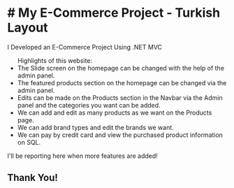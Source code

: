 <h1># My E-Commerce Project - Turkish Layout</h1>

<p>I Developed an E-Commerce Project Using .NET MVC</p>

<ul>
  Highlights of this website:
  <li>
    The Slide screen on the homepage can be changed with the help of the admin panel.
  </li>
  <li>
    The featured products section on the homepage can be changed via the admin panel.
  </li>
  <li>
    Edits can be made on the Products section in the Navbar via the Admin panel and the categories you want can be added.
  </li>
  <li>
    We can add and edit as many products as we want on the Products page.
  </li>
  <li>
    We can add brand types and edit the brands we want.
  </li>
  <li>
    We can pay by credit card and view the purchased product information on SQL.
  </li>
</ul>


<p>I'll be reporting here when more features are added!</p>

<h2>Thank You!</h2>

